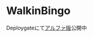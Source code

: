 # WalkinBingo

Deploygateにて[アルファ版](https://deploygate.com/distributions/f65b9c306af9c06290fef7410e3fdc36b17bbc0f)公開中
